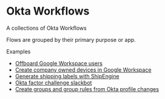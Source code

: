 # Okta Workflows
A collections of Okta Workflows

Flows are grouped by their primary purpose or app.

Examples
- [Offboard Google Workspace users](/Google%20Workspace/offboard_google_workspace_users)
- [Create company owned devices in Google Workspace](/Google%20Workspace/create_company_owned_devices%20_google_workspace)
- [Generate shipping labels with ShipEngine](/ShipEngine/Generate%20shipping%20labels%20with%20ShipEngine)
- [Okta factor challenge slackbot](/Slack/Okta%20factor%20challenge%20slack%app)
- [Create groups and group rules from Okta profile changes](/Okta/Create%20group%20and%20group%20rules%20from%20profile%20changes)
